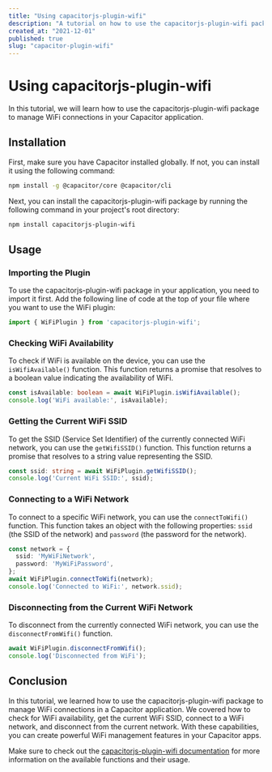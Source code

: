 ```yaml
---
title: "Using capacitorjs-plugin-wifi"
description: "A tutorial on how to use the capacitorjs-plugin-wifi package to manage WiFi connections in your Capacitor application."
created_at: "2021-12-01"
published: true
slug: "capacitor-plugin-wifi"
---
```


# Using capacitorjs-plugin-wifi

In this tutorial, we will learn how to use the capacitorjs-plugin-wifi package to manage WiFi connections in your Capacitor application.

## Installation

First, make sure you have Capacitor installed globally. If not, you can install it using the following command:

```bash
npm install -g @capacitor/core @capacitor/cli
```

Next, you can install the capacitorjs-plugin-wifi package by running the following command in your project's root directory:

```bash
npm install capacitorjs-plugin-wifi
```

## Usage

### Importing the Plugin

To use the capacitorjs-plugin-wifi package in your application, you need to import it first. Add the following line of code at the top of your file where you want to use the WiFi plugin:

```typescript
import { WiFiPlugin } from 'capacitorjs-plugin-wifi';
```

### Checking WiFi Availability

To check if WiFi is available on the device, you can use the `isWifiAvailable()` function. This function returns a promise that resolves to a boolean value indicating the availability of WiFi.

```typescript
const isAvailable: boolean = await WiFiPlugin.isWifiAvailable();
console.log('WiFi available:', isAvailable);
```

### Getting the Current WiFi SSID

To get the SSID (Service Set Identifier) of the currently connected WiFi network, you can use the `getWifiSSID()` function. This function returns a promise that resolves to a string value representing the SSID.

```typescript
const ssid: string = await WiFiPlugin.getWifiSSID();
console.log('Current WiFi SSID:', ssid);
```

### Connecting to a WiFi Network

To connect to a specific WiFi network, you can use the `connectToWifi()` function. This function takes an object with the following properties: `ssid` (the SSID of the network) and `password` (the password for the network).

```typescript
const network = {
  ssid: 'MyWiFiNetwork',
  password: 'MyWiFiPassword',
};
await WiFiPlugin.connectToWifi(network);
console.log('Connected to WiFi:', network.ssid);
```

### Disconnecting from the Current WiFi Network

To disconnect from the currently connected WiFi network, you can use the `disconnectFromWifi()` function.

```typescript
await WiFiPlugin.disconnectFromWifi();
console.log('Disconnected from WiFi');
```

## Conclusion

In this tutorial, we learned how to use the capacitorjs-plugin-wifi package to manage WiFi connections in a Capacitor application. We covered how to check for WiFi availability, get the current WiFi SSID, connect to a WiFi network, and disconnect from the current network. With these capabilities, you can create powerful WiFi management features in your Capacitor apps.

Make sure to check out the [capacitorjs-plugin-wifi documentation](https://github.com/your-username/capacitor-plugin-wifi) for more information on the available functions and their usage.